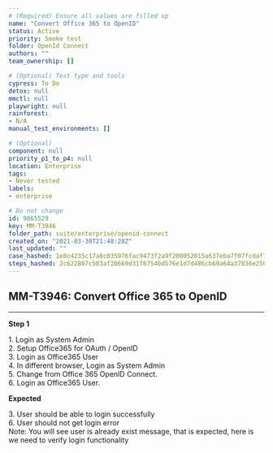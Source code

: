 ```yaml
---
# (Required) Ensure all values are filled up
name: "Convert Office 365 to OpenID"
status: Active
priority: Smoke test
folder: OpenId Connect
authors: ""
team_ownership: []

# (Optional) Test type and tools
cypress: To Do
detox: null
mmctl: null
playwright: null
rainforest: 
- N/A
manual_test_environments: []

# (Optional)
component: null
priority_p1_to_p4: null
location: Enterprise
tags: 
- Never tested
labels: 
- enterprise

# Do not change
id: 9865529
key: MM-T3946
folder_path: suite/enterprise/openid-connect
created_on: "2021-03-30T21:48:28Z"
last_updated: ""
case_hashed: 1e8c4235c17a8c035976fac9473f2a9f200052015a637eba7f07fcdaf7dff180c2fb9c16eb5c402c46dee3dbe9304d10
steps_hashed: 2c622807c503af20669d31f6754bd576e1d7d486cb69a64a37836e2500ec01dfb20787ed6d7a58c5617dcf639fde72fe
---
```


## MM-T3946: Convert Office 365 to OpenID

---

**Step 1**

1\. Login as System Admin\
2\. Setup Office365 for OAuth / OpenID\
3\. Login as Office365 User\
4\. In different browser, Login as System Admin\
5\. Change from Office 365 OpenID Connect.\
6\. Login as Office365 User.

**Expected**

3\. User should be able to login successfully\
6\. User should not get login error\
Note: You will see user is already exist message, that is expected, here is we need to verify login functionality
